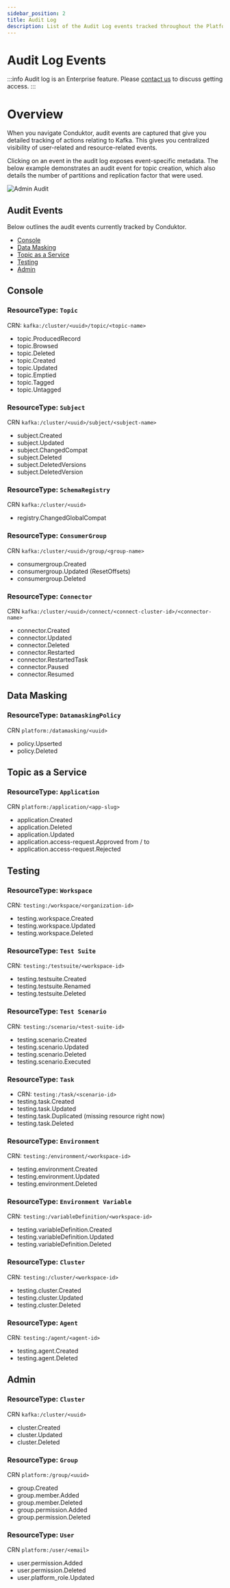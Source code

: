 ```yaml
---
sidebar_position: 2
title: Audit Log
description: List of the Audit Log events tracked throughout the Platform
---
```


# Audit Log Events

:::info
Audit log is an Enterprise feature. Please [contact us](https://www.conduktor.io/contact) to discuss getting access.
:::

# Overview

When you navigate Conduktor, audit events are captured that give you detailed tracking of actions relating to Kafka. This gives you centralized visibility of user-related and resource-related events.

Clicking on an event in the audit log exposes event-specific metadata. The below example demonstrates an audit event for topic creation, which also details the number of partitions and replication factor that were used.

![Admin Audit](./images/admin-audit.png)

## Audit Events

Below outlines the audit events currently tracked by Conduktor.

  - [Console](#console)
  - [Data Masking](#data-masking)
  - [Topic as a Service](#topic-as-a-service)
  - [Testing](#testing)
  - [Admin](#admin)

## Console

### ResourceType: `Topic`

CRN: `kafka:/cluster/<uuid>/topic/<topic-name>`

- topic.ProducedRecord
- topic.Browsed
- topic.Deleted
- topic.Created
- topic.Updated
- topic.Emptied
- topic.Tagged
- topic.Untagged

### ResourceType: `Subject`

CRN `kafka:/cluster/<uuid>/subject/<subject-name>`

- subject.Created
- subject.Updated
- subject.ChangedCompat
- subject.Deleted
- subject.DeletedVersions
- subject.DeletedVersion

### ResourceType: `SchemaRegistry`

CRN `kafka:/cluster/<uuid>`

- registry.ChangedGlobalCompat

### ResourceType: `ConsumerGroup`

CRN `kafka:/cluster/<uuid>/group/<group-name>`

- consumergroup.Created
- consumergroup.Updated (ResetOffsets)
- consumergroup.Deleted

### ResourceType: `Connector`

CRN `kafka:/cluster/<uuid>/connect/<connect-cluster-id>/<connector-name>`

- connector.Created
- connector.Updated
- connector.Deleted
- connector.Restarted
- connector.RestartedTask
- connector.Paused
- connector.Resumed

## Data Masking

### ResourceType: `DatamaskingPolicy`

CRN `platform:/datamasking/<uuid>`

- policy.Upserted
- policy.Deleted

## Topic as a Service

### ResourceType: `Application`

CRN `platform:/application/<app-slug>`

- application.Created
- application.Deleted
- application.Updated
- application.access-request.Approved
  from / to
- application.access-request.Rejected

## Testing

### ResourceType: `Workspace`

CRN: `testing:/workspace/<organization-id>`

- testing.workspace.Created
- testing.workspace.Updated
- testing.workspace.Deleted

### ResourceType: `Test Suite`

CRN: `testing:/testsuite/<workspace-id>`

- testing.testsuite.Created
- testing.testsuite.Renamed
- testing.testsuite.Deleted

### ResourceType: `Test Scenario`

CRN: `testing:/scenario/<test-suite-id>`

- testing.scenario.Created
- testing.scenario.Updated
- testing.scenario.Deleted
- testing.scenario.Executed

### ResourceType: `Task`

- CRN: `testing:/task/<scenario-id>`
- testing.task.Created
- testing.task.Updated
- testing.task.Duplicated (missing resource right now)
- testing.task.Deleted

### ResourceType: `Environment`

CRN: `testing:/environment/<workspace-id>`

- testing.environment.Created
- testing.environment.Updated
- testing.environment.Deleted

### ResourceType: `Environment Variable`

CRN: `testing:/variableDefinition/<workspace-id>`

- testing.variableDefinition.Created
- testing.variableDefinition.Updated
- testing.variableDefinition.Deleted

### ResourceType: `Cluster`

CRN: `testing:/cluster/<workspace-id>`

- testing.cluster.Created
- testing.cluster.Updated
- testing.cluster.Deleted

### ResourceType: `Agent`

CRN: `testing:/agent/<agent-id>`

- testing.agent.Created
- testing.agent.Deleted

## Admin

### ResourceType: `Cluster`

CRN `kafka:/cluster/<uuid>`

- cluster.Created
- cluster.Updated
- cluster.Deleted

### ResourceType: `Group`

CRN `platform:/group/<uuid>`

- group.Created
- group.member.Added
- group.member.Deleted
- group.permission.Added
- group.permission.Deleted

### ResourceType: `User`

CRN `platform:/user/<email>`

- user.permission.Added
- user.permission.Deleted
- user.platform_role.Updated
